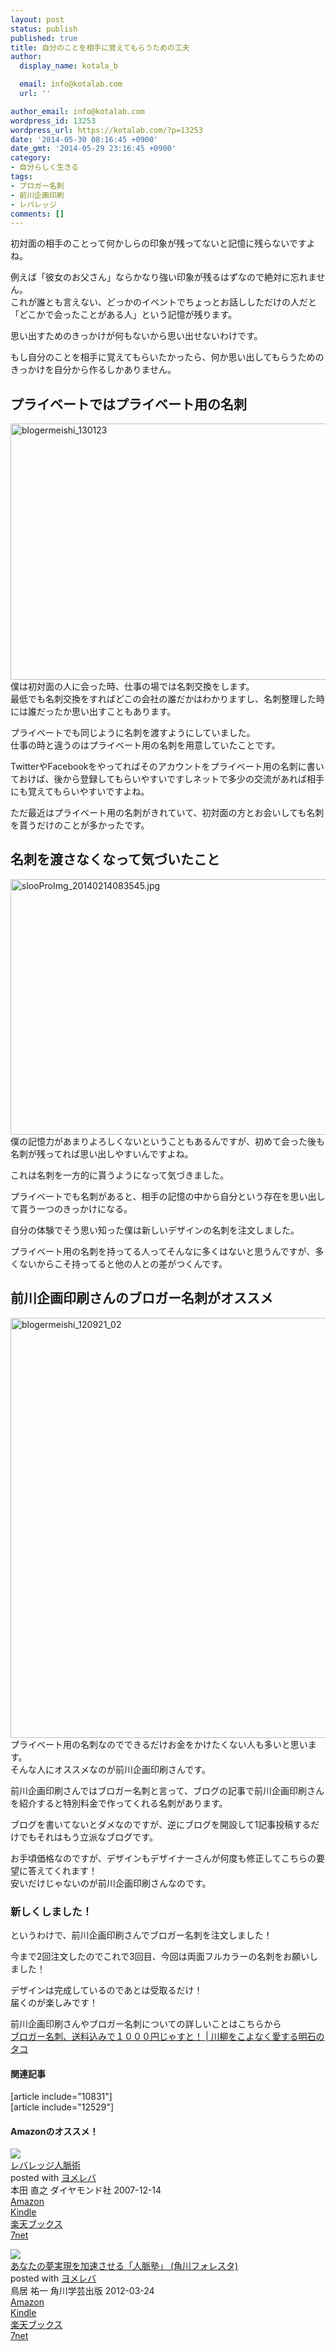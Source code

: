 ```yaml
---
layout: post
status: publish
published: true
title: 自分のことを相手に覚えてもらうための工夫
author:
  display_name: kotala_b

  email: info@kotalab.com
  url: ''

author_email: info@kotalab.com
wordpress_id: 13253
wordpress_url: https://kotalab.com/?p=13253
date: '2014-05-30 08:16:45 +0900'
date_gmt: '2014-05-29 23:16:45 +0900'
category:
- 自分らしく生きる
tags:
- ブロガー名刺
- 前川企画印刷
- レバレッジ
comments: []
---
```

<p>初対面の相手のことって何かしらの印象が残ってないと記憶に残らないですよね。</p>
<p>例えば「彼女のお父さん」ならかなり強い印象が残るはずなので絶対に忘れません。<br />
これが誰とも言えない、どっかのイベントでちょっとお話ししただけの人だと「どこかで会ったことがある人」という記憶が残ります。</p>
<p>思い出すためのきっかけが何もないから思い出せないわけです。</p>
<p>もし自分のことを相手に覚えてもらいたかったら、何か思い出してもらうためのきっかけを自分から作るしかありません。<br />
</p>
<!--more-->
<h2>プライベートではプライベート用の名刺</h2>
<p><img src="https://kotalab.com/wp-content/uploads/blogermeishi_130123-448x336.jpg" alt="blogermeishi_130123" width="546" height="410" class="alignnone size-full wp-image-5857" /><br />
僕は初対面の人に会った時、仕事の場では名刺交換をします。<br />
最低でも名刺交換をすればどこの会社の誰だかはわかりますし、名刺整理した時には誰だったか思い出すこともあります。</p>
<p>プライベートでも同じように名刺を渡すようにしていました。<br />
仕事の時と違うのはプライベート用の名刺を用意していたことです。</p>
<p>TwitterやFacebookをやってればそのアカウントをプライベート用の名刺に書いておけば、後から登録してもらいやすいですしネットで多少の交流があれば相手にも覚えてもらいやすいですよね。</p>
<p>ただ最近はプライベート用の名刺がきれていて、初対面の方とお会いしても名刺を貰うだけのことが多かったです。</p>
<h2>名刺を渡さなくなって気づいたこと</h2>
<p><img src="https://kotalab.com/wp-content/uploads/slooProImg_20140214083545-546x409.jpg" alt="slooProImg_20140214083545.jpg" width="546" height="409" class="alignnone size-large wp-image-10830" />僕の記憶力があまりよろしくないということもあるんですが、初めて会った後も名刺が残ってれば思い出しやすいんですよね。</p>
<p>これは名刺を一方的に貰うようになって気づきました。</p>
<p>プライベートでも名刺があると、相手の記憶の中から自分という存在を思い出して貰う一つのきっかけになる。</p>
<p>自分の体験でそう思い知った僕は新しいデザインの名刺を注文しました。</p>
<p>プライベート用の名刺を持ってる人ってそんなに多くはないと思うんですが、多くないからこそ持ってると他の人との差がつくんです。</p>
<h2>前川企画印刷さんのブロガー名刺がオススメ</h2>
<p><img src="https://kotalab.com/wp-content/uploads/blogermeishi_120921_02.jpg" alt="blogermeishi_120921_02" width="896" height="672" class="alignnone size-full wp-image-2917" /><br />
プライベート用の名刺なのでできるだけお金をかけたくない人も多いと思います。<br />
そんな人にオススメなのが前川企画印刷さんです。</p>
<p>前川企画印刷さんではブロガー名刺と言って、ブログの記事で前川企画印刷さんを紹介すると特別料金で作ってくれる名刺があります。</p>
<p>ブログを書いてないとダメなのですが、逆にブログを開設して1記事投稿するだけでもそれはもう立派なブログです。</p>
<p>お手頃価格なのですが、デザインもデザイナーさんが何度も修正してこちらの要望に答えてくれます！<br />
安いだけじゃないのが前川企画印刷さんなのです。</p>
<h3>新しくしました！</h3>
<p>というわけで、前川企画印刷さんでブロガー名刺を注文しました！</p>
<p>今まで2回注文したのでこれで3回目、今回は両面フルカラーの名刺をお願いしました！</p>
<p>デザインは完成しているのであとは受取るだけ！<br />
届くのが楽しみです！</p>
<p>前川企画印刷さんやブロガー名刺についての詳しいことはこちらから<br />
<a href="http://www.senryu575.com/archives/653" target="_blank">ブロガー名刺、送料込みで１０００円じゃすと！ | 川柳をこよなく愛する明石のタコ</a><a href="https://b.hatena.ne.jp/entry/http://www.senryu575.com/archives/653" target="_blank"><img border="0" src="https://b.hatena.ne.jp/entry/image/http://www.senryu575.com/archives/653" alt="" /></a></p>
<h4 class="rel">関連記事</h4>
<p>[article include="10831"]<br />
[article include="12529"]</p>
<h4 class="aam">Amazonのオススメ！</h4>
<div class="booklink-box">
<div class="booklink-image"><a href="https://www.amazon.co.jp/exec/obidos/asin/4478002754/same-22/" rel="nofollow" target="_blank"><img src="https://images-fe.ssl-images-amazon.com/images/I/41vVRaHG7ZL._SL160_.jpg" style="border: none;" /></a></div>
<div class="booklink-info">
<div class="booklink-name"><a href="https://www.amazon.co.jp/exec/obidos/asin/4478002754/same-22/" rel="nofollow" target="_blank">レバレッジ人脈術</a>
<div class="booklink-powered-date">posted with <a href="https://yomereba.com" rel="nofollow" target="_blank">ヨメレバ</a></div>
</div>
<div class="booklink-detail">本田 直之 ダイヤモンド社 2007-12-14    </div>
<div class="booklink-link2">
<div class="shoplinkamazon"><a href="https://www.amazon.co.jp/exec/obidos/asin/4478002754/same-22/" rel="nofollow" target="_blank" title="アマゾン" >Amazon</a></div>
<div class="shoplinkkindle"><a href="https://www.amazon.co.jp/gp/search?keywords=%83%8C%83o%83%8C%83b%83W%90l%96%AC%8Fp&__mk_ja_JP=%83J%83%5E%83J%83i&url=node%3D2275256051&tag=same-22" rel="nofollow" target="_blank" >Kindle</a></div>
<div class="shoplinkrakuten"><a href="https://hb.afl.rakuten.co.jp/hgc/0fa7afc8.bbfc196a.0fa7afc9.d56c38f1/?pc=http%3A%2F%2Fbooks.rakuten.co.jp%2Frb%2F5149937%2F%3Fscid%3Daf_ich_link_urltxt%26m%3Dhttp%3A%2F%2Fm.rakuten.co.jp%2Fev%2Fbook%2F" rel="nofollow" target="_blank" title="楽天ブックス" >楽天ブックス</a></div>
<div class="shoplinkseven"><a href="https://ck.jp.ap.valuecommerce.com/servlet/referral?sid=2967684&pid=882584357&vc_url=http%3A%2F%2Fwww.7netshopping.jp%2Fbooks%2Fsearch_result%2F%3Fctgy%3Dbooks%26code%3D4478002754" rel="nofollow" target="_blank" title="セブンネットショッピング" >7net</a></div>
</p></div>
</div>
<div class="booklink-footer"></div>
</div>
<div class="booklink-box">
<div class="booklink-image"><a href="https://www.amazon.co.jp/exec/obidos/asin/4046537825/same-22/" rel="nofollow" target="_blank"><img src="https://images-fe.ssl-images-amazon.com/images/I/41y1l-8CclL._SL160_.jpg" style="border: none;" /></a></div>
<div class="booklink-info">
<div class="booklink-name"><a href="https://www.amazon.co.jp/exec/obidos/asin/4046537825/same-22/" rel="nofollow" target="_blank">あなたの夢実現を加速させる「人脈塾」 (角川フォレスタ)</a>
<div class="booklink-powered-date">posted with <a href="https://yomereba.com" rel="nofollow" target="_blank">ヨメレバ</a></div>
</div>
<div class="booklink-detail">鳥居 祐一 角川学芸出版 2012-03-24    </div>
<div class="booklink-link2">
<div class="shoplinkamazon"><a href="https://www.amazon.co.jp/exec/obidos/asin/4046537825/same-22/" rel="nofollow" target="_blank" title="アマゾン" >Amazon</a></div>
<div class="shoplinkkindle"><a href="https://www.amazon.co.jp/exec/obidos/ASIN/B00EETOQPI/same-22/" rel="nofollow" target="_blank" >Kindle</a></div>
<div class="shoplinkrakuten"><a href="https://hb.afl.rakuten.co.jp/hgc/0fa7afc8.bbfc196a.0fa7afc9.d56c38f1/?pc=http%3A%2F%2Fbooks.rakuten.co.jp%2Frb%2F11592728%2F%3Fscid%3Daf_ich_link_urltxt%26m%3Dhttp%3A%2F%2Fm.rakuten.co.jp%2Fev%2Fbook%2F" rel="nofollow" target="_blank" title="楽天ブックス" >楽天ブックス</a></div>
<div class="shoplinkseven"><a href="https://ck.jp.ap.valuecommerce.com/servlet/referral?sid=2967684&pid=882584357&vc_url=http%3A%2F%2Fwww.7netshopping.jp%2Fbooks%2Fsearch_result%2F%3Fctgy%3Dbooks%26code%3D4046537825" rel="nofollow" target="_blank" title="セブンネットショッピング" >7net</a></div>
</p></div>
</div>
<div class="booklink-footer"></div>
</div>
